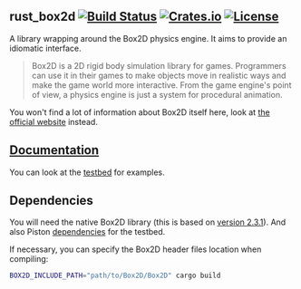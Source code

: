 ## rust_box2d [![Build Status](https://img.shields.io/travis/Bastacyclop/rust_box2d/master.svg?style=flat-square)](https://travis-ci.org/Bastacyclop/rust_box2d) [![Crates.io](https://img.shields.io/crates/v/wrapped2d.svg?style=flat-square)](https://crates.io/crates/wrapped2d) [![License](https://img.shields.io/crates/l/wrapped2d.svg?style=flat-square)]()

A library wrapping around the Box2D physics engine. It aims to provide an idiomatic interface.

> Box2D is a 2D rigid body simulation library for games. Programmers can use it in their games to make objects move in realistic ways and make the game world more interactive. From the game engine's point of view, a physics engine is just a system for procedural animation.

You won't find a lot of information about Box2D itself here, look at [the official website](http://box2d.org/)
instead.

## [Documentation](https://bastacyclop.github.io/rust_box2d/wrapped2d/)

You can look at the [testbed](testbed) for examples.

## Dependencies

You will need the native Box2D library (this is based on [version 2.3.1](https://github.com/erincatto/Box2D/releases/tag/v2.3.1)). And also Piston [dependencies](https://github.com/PistonDevelopers/Piston-Tutorials/tree/master/getting-started) for the testbed.

If necessary, you can specify the Box2D header files location when compiling:

~~~~sh
BOX2D_INCLUDE_PATH="path/to/Box2D/Box2D" cargo build
~~~~
